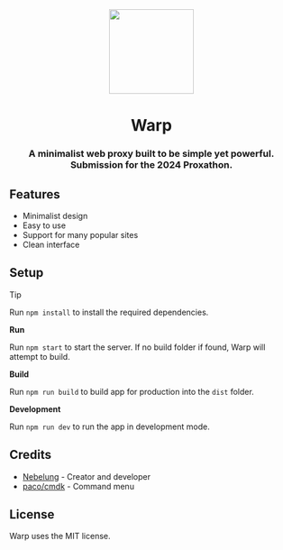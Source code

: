 <div align="center">
    <img height="150px" src="https://avatars.githubusercontent.com/u/174144477">
    <h1>Warp</h1>
    <h3>A minimalist web proxy built to be simple yet powerful. Submission for the 2024 Proxathon.</h3>
</div>

## Features

-   Minimalist design
-   Easy to use
-   Support for many popular sites
-   Clean interface

## Setup

> [!TIP]
> Run `npm install` to install the required dependencies.

**Run**

Run `npm start` to start the server. If no build folder if found, Warp will attempt to build.

**Build**

Run `npm run build` to build app for production into the `dist` folder.

**Development**

Run `npm run dev` to run the app in development mode.

## Credits

-   [Nebelung](github.com/Nebelung-Dev) - Creator and developer
-   [paco/cmdk](https://github.com/pacocoursey/cmdk) - Command menu

## License

Warp uses the MIT license.
